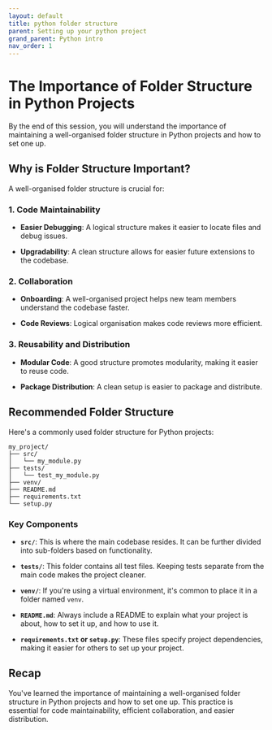 ```yaml
---
layout: default
title: python folder structure
parent: Setting up your python project
grand_parent: Python intro
nav_order: 1
---
```


# The Importance of Folder Structure in Python Projects

By the end of this session, you will understand the importance of maintaining a well-organised folder structure in Python projects and how to set one up.

## Why is Folder Structure Important?

A well-organised folder structure is crucial for:

### 1. Code Maintainability

- **Easier Debugging**: A logical structure makes it easier to locate files and debug issues.
  
- **Upgradability**: A clean structure allows for easier future extensions to the codebase.

### 2. Collaboration

- **Onboarding**: A well-organised project helps new team members understand the codebase faster.
  
- **Code Reviews**: Logical organisation makes code reviews more efficient.

### 3. Reusability and Distribution

- **Modular Code**: A good structure promotes modularity, making it easier to reuse code.
  
- **Package Distribution**: A clean setup is easier to package and distribute.

## Recommended Folder Structure

Here's a commonly used folder structure for Python projects:

```
my_project/
├── src/
│   └── my_module.py
├── tests/
│   └── test_my_module.py
├── venv/
├── README.md
├── requirements.txt
└── setup.py
```

### Key Components

- **`src/`**: This is where the main codebase resides. It can be further divided into sub-folders based on functionality.

- **`tests/`**: This folder contains all test files. Keeping tests separate from the main code makes the project cleaner.

- **`venv/`**: If you're using a virtual environment, it's common to place it in a folder named `venv`.

- **`README.md`**: Always include a README to explain what your project is about, how to set it up, and how to use it.

- **`requirements.txt` or `setup.py`**: These files specify project dependencies, making it easier for others to set up your project.

## Recap

You've learned the importance of maintaining a well-organised folder structure in Python projects and how to set one up. This practice is essential for code maintainability, efficient collaboration, and easier distribution.
